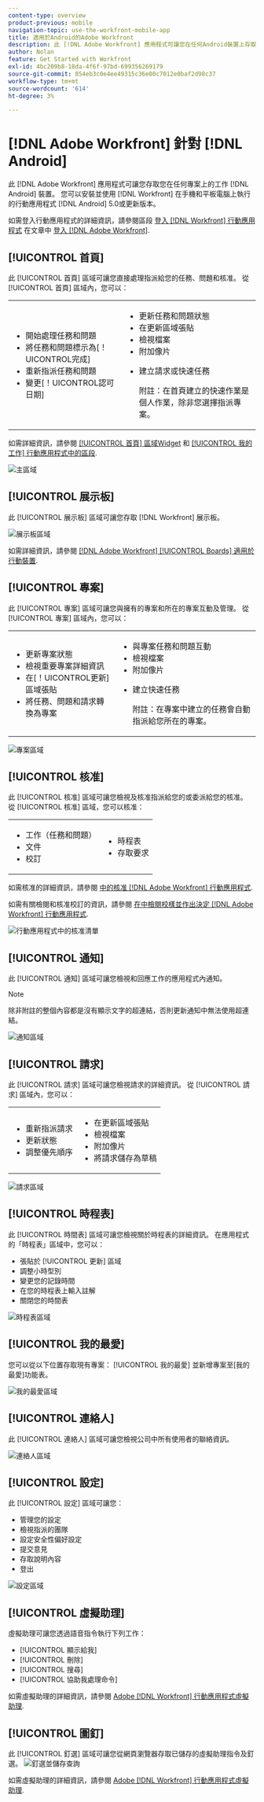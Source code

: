```yaml
---
content-type: overview
product-previous: mobile
navigation-topic: use-the-workfront-mobile-app
title: 適用於Android的Adobe Workfront
description: 此 [!DNL Adobe Workfront] 應用程式可讓您在任何Android裝置上存取您的作品。 您可以安裝並使用 [!DNL Workfront] 在執行Android 5.0或更新版本的手機和平板電腦上使用行動應用程式。
author: Nolan
feature: Get Started with Workfront
exl-id: 4bc209b8-18da-4f6f-97bd-699356269179
source-git-commit: 854eb3c0e4ee49315c36e00c7012e0baf2d98c37
workflow-type: tm+mt
source-wordcount: '614'
ht-degree: 3%

---
```


# [!DNL Adobe Workfront] 針對 [!DNL Android]

此 [!DNL Adobe Workfront] 應用程式可讓您存取您在任何專案上的工作 [!DNL Android] 裝置。 您可以安裝並使用 [!DNL Workfront] 在手機和平板電腦上執行的行動應用程式 [!DNL Android] 5.0或更新版本。

如需登入行動應用程式的詳細資訊，請參閱區段 [登入 [!DNL Workfront] 行動應用程式](../../../workfront-basics/manage-your-account-and-profile/managing-your-workfront-account/log-in-to-workfront.md#log) 在文章中 [登入 [!DNL Adobe Workfront]](../../../workfront-basics/manage-your-account-and-profile/managing-your-workfront-account/log-in-to-workfront.md).

## [!UICONTROL 首頁]

此 [!UICONTROL 首頁] 區域可讓您直接處理指派給您的任務、問題和核准。 從 [!UICONTROL 首頁] 區域內，您可以：

<table style="table-layout:auto"> 
 <col> 
 <col> 
 <tbody> 
  <tr> 
   <td> 
    <ul> 
     <li>開始處理任務和問題</li> 
     <li>將任務和問題標示為[！UICONTROL完成]</li> 
     <li>重新指派任務和問題</li> 
     <li>變更[！UICONTROL認可日期]</li> 
    </ul> </td> 
   <td> 
    <ul> 
     <li>更新任務和問題狀態</li> 
     <li>在更新區域張貼</li> 
     <li>檢視檔案</li> 
     <li>附加像片</li> 
     <li> <p>建立請求或快速任務</p> <p>附註：在首頁建立的快速作業是個人作業，除非您選擇指派專案。</p> </li> 
    </ul> </td> 
  </tr> 
 </tbody> 
</table>

如需詳細資訊，請參閱 [[!UICONTROL 首頁] 區域Widget](../../../workfront-basics/mobile-apps/using-the-workfront-mobile-app/home-area-widgets-mobile.md) 和 [[!UICONTROL 我的工作] 行動應用程式中的區段](../../../workfront-basics/mobile-apps/using-the-workfront-mobile-app/my-work-section-mobile.md).

![主區域](assets/mobile-home-area.png)

## [!UICONTROL 展示板]

此 [!UICONTROL 展示板] 區域可讓您存取 [!DNL Workfront] 展示板。

![展示板區域](assets/mobile-all-boards-displayed.png)

如需詳細資訊，請參閱 [[!DNL Adobe Workfront] [!UICONTROL Boards] 適用於行動裝置](/help/quicksilver/workfront-basics/mobile-apps/using-the-workfront-mobile-app/mobile-boards.md).

## [!UICONTROL 專案]

此 [!UICONTROL 專案] 區域可讓您與擁有的專案和所在的專案互動及管理。 從 [!UICONTROL 專案] 區域內，您可以：

<table style="table-layout:auto"> 
 <col> 
 <col> 
 <tbody> 
  <tr> 
   <td> 
    <ul> 
     <li>更新專案狀態</li> 
     <li>檢視重要專案詳細資訊</li> 
     <li>在[！UICONTROL更新]區域張貼</li> 
     <li>將任務、問題和請求轉換為專案</li> 
    </ul> </td> 
   <td> 
    <ul> 
     <li>與專案任務和問題互動</li> 
     <li>檢視檔案</li> 
     <li>附加像片</li> 
     <li> <p>建立快速任務</p> <p>附註：在專案中建立的任務會自動指派給您所在的專案。 </p> </li> 
    </ul> </td> 
  </tr> 
 </tbody> 
</table>

![專案區域](assets/mobile-projects-area.png)

## [!UICONTROL 核准]

此 [!UICONTROL 核准] 區域可讓您檢視及核准指派給您的或委派給您的核准。 從 [!UICONTROL 核准] 區域，您可以核准：

<table style="table-layout:auto">
 <col>
 <col>
 <tbody>
  <tr>
   <td>
    <ul>
     <li>工作（任務和問題）</li>
     <li>文件</li>
     <li>校訂 </li>
    </ul> </td>
   <td>
    <ul>
     <li>時程表</li>
     <li>存取要求</li>
    </ul> </td>
  </tr>
 </tbody>
</table>

如需核准的詳細資訊，請參閱 [中的核准 [!DNL Adobe Workfront] 行動應用程式](../../../workfront-basics/mobile-apps/using-the-workfront-mobile-app/approvals-in-mobile-app.md).

如需有關檢閱和核准校訂的資訊，請參閱 [在中檢閱校樣並作出決定 [!DNL Adobe Workfront] 行動應用程式](../../../workfront-basics/mobile-apps/using-the-workfront-mobile-app/work-with-proofs-in-mobile-app.md).

![行動應用程式中的核准清單](assets/mobile-approvals-adobe-350x574.png)

## [!UICONTROL 通知]

此 [!UICONTROL 通知] 區域可讓您檢視和回應工作的應用程式內通知。

>[!NOTE]
>除非附註的整個內容都是沒有顯示文字的超連結，否則更新通知中無法使用超連結。

![通知區域](assets/mobile-notifications-area.png)

## [!UICONTROL 請求]

此 [!UICONTROL 請求] 區域可讓您檢視請求的詳細資訊。 從 [!UICONTROL 請求] 區域內，您可以：

<table style="table-layout:auto">
 <col>
 <col>
 <tbody>
  <tr>
   <td>
    <ul>
     <li>重新指派請求</li>
     <li>更新狀態</li>
     <li>調整優先順序</li>
    </ul> </td>
   <td>
    <ul>
     <li>在更新區域張貼</li>
     <li>檢視檔案</li>
     <li>附加像片</li>
     <li>將請求儲存為草稿</li>
    </ul> </td>
  </tr>
 </tbody>
</table>

![請求區域](assets/mobile-requests-area.png)

## [!UICONTROL 時程表]

此 [!UICONTROL 時間表] 區域可讓您檢視關於時程表的詳細資訊。 在應用程式的「時程表」區域中，您可以：

* 張貼於 [!UICONTROL 更新] 區域
* 調整小時型別
* 變更您的記錄時間
* 在您的時程表上輸入註解
* 關閉您的時間表

![時程表區域](assets/mobile-timesheets-area.png)

## [!UICONTROL 我的最愛]

您可以從以下位置存取現有專案： [!UICONTROL 我的最愛] 並新增專案至[我的最愛]功能表。

![我的最愛區域](assets/mobile-favorites-area.png)

## [!UICONTROL 連絡人]

此 [!UICONTROL 連絡人] 區域可讓您檢視公司中所有使用者的聯絡資訊。

![連絡人區域](assets/mobile-contacts-area.png)

## [!UICONTROL 設定]

此 [!UICONTROL 設定] 區域可讓您：

* 管理您的設定
* 檢視指派的團隊
* 設定安全性偏好設定
* 提交意見
* 存取說明內容
* 登出

![設定區域](assets/android-configuration-area.png)

## [!UICONTROL 虛擬助理]

虛擬助理可讓您透過語音指令執行下列工作：

* [!UICONTROL 顯示給我]
* [!UICONTROL 刪除]
* [!UICONTROL 搜尋]
* [!UICONTROL 協助我處理命令]

如需虛擬助理的詳細資訊，請參閱 [Adobe [!DNL Workfront] 行動應用程式虛擬助理](../../../workfront-basics/mobile-apps/using-the-workfront-mobile-app/wf-mobile-virtual-assistant.md).

## [!UICONTROL 圖釘]

此 [!UICONTROL 釘選] 區域可讓您從網頁瀏覽器存取已儲存的虛擬助理指令及釘選。
![釘選並儲存查詢](assets/pin-and-save-query-adobe-350x285.png)

如需虛擬助理的詳細資訊，請參閱 [Adobe [!DNL Workfront] 行動應用程式虛擬助理](../../../workfront-basics/mobile-apps/using-the-workfront-mobile-app/wf-mobile-virtual-assistant.md).
